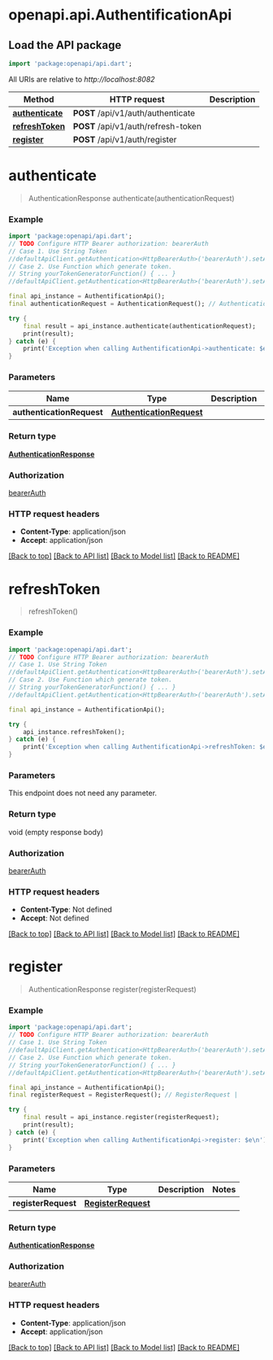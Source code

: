 # openapi.api.AuthentificationApi

## Load the API package
```dart
import 'package:openapi/api.dart';
```

All URIs are relative to *http://localhost:8082*

Method | HTTP request | Description
------------- | ------------- | -------------
[**authenticate**](AuthentificationApi.md#authenticate) | **POST** /api/v1/auth/authenticate | 
[**refreshToken**](AuthentificationApi.md#refreshtoken) | **POST** /api/v1/auth/refresh-token | 
[**register**](AuthentificationApi.md#register) | **POST** /api/v1/auth/register | 


# **authenticate**
> AuthenticationResponse authenticate(authenticationRequest)



### Example
```dart
import 'package:openapi/api.dart';
// TODO Configure HTTP Bearer authorization: bearerAuth
// Case 1. Use String Token
//defaultApiClient.getAuthentication<HttpBearerAuth>('bearerAuth').setAccessToken('YOUR_ACCESS_TOKEN');
// Case 2. Use Function which generate token.
// String yourTokenGeneratorFunction() { ... }
//defaultApiClient.getAuthentication<HttpBearerAuth>('bearerAuth').setAccessToken(yourTokenGeneratorFunction);

final api_instance = AuthentificationApi();
final authenticationRequest = AuthenticationRequest(); // AuthenticationRequest | 

try {
    final result = api_instance.authenticate(authenticationRequest);
    print(result);
} catch (e) {
    print('Exception when calling AuthentificationApi->authenticate: $e\n');
}
```

### Parameters

Name | Type | Description  | Notes
------------- | ------------- | ------------- | -------------
 **authenticationRequest** | [**AuthenticationRequest**](AuthenticationRequest.md)|  | 

### Return type

[**AuthenticationResponse**](AuthenticationResponse.md)

### Authorization

[bearerAuth](../README.md#bearerAuth)

### HTTP request headers

 - **Content-Type**: application/json
 - **Accept**: application/json

[[Back to top]](#) [[Back to API list]](../README.md#documentation-for-api-endpoints) [[Back to Model list]](../README.md#documentation-for-models) [[Back to README]](../README.md)

# **refreshToken**
> refreshToken()



### Example
```dart
import 'package:openapi/api.dart';
// TODO Configure HTTP Bearer authorization: bearerAuth
// Case 1. Use String Token
//defaultApiClient.getAuthentication<HttpBearerAuth>('bearerAuth').setAccessToken('YOUR_ACCESS_TOKEN');
// Case 2. Use Function which generate token.
// String yourTokenGeneratorFunction() { ... }
//defaultApiClient.getAuthentication<HttpBearerAuth>('bearerAuth').setAccessToken(yourTokenGeneratorFunction);

final api_instance = AuthentificationApi();

try {
    api_instance.refreshToken();
} catch (e) {
    print('Exception when calling AuthentificationApi->refreshToken: $e\n');
}
```

### Parameters
This endpoint does not need any parameter.

### Return type

void (empty response body)

### Authorization

[bearerAuth](../README.md#bearerAuth)

### HTTP request headers

 - **Content-Type**: Not defined
 - **Accept**: Not defined

[[Back to top]](#) [[Back to API list]](../README.md#documentation-for-api-endpoints) [[Back to Model list]](../README.md#documentation-for-models) [[Back to README]](../README.md)

# **register**
> AuthenticationResponse register(registerRequest)



### Example
```dart
import 'package:openapi/api.dart';
// TODO Configure HTTP Bearer authorization: bearerAuth
// Case 1. Use String Token
//defaultApiClient.getAuthentication<HttpBearerAuth>('bearerAuth').setAccessToken('YOUR_ACCESS_TOKEN');
// Case 2. Use Function which generate token.
// String yourTokenGeneratorFunction() { ... }
//defaultApiClient.getAuthentication<HttpBearerAuth>('bearerAuth').setAccessToken(yourTokenGeneratorFunction);

final api_instance = AuthentificationApi();
final registerRequest = RegisterRequest(); // RegisterRequest | 

try {
    final result = api_instance.register(registerRequest);
    print(result);
} catch (e) {
    print('Exception when calling AuthentificationApi->register: $e\n');
}
```

### Parameters

Name | Type | Description  | Notes
------------- | ------------- | ------------- | -------------
 **registerRequest** | [**RegisterRequest**](RegisterRequest.md)|  | 

### Return type

[**AuthenticationResponse**](AuthenticationResponse.md)

### Authorization

[bearerAuth](../README.md#bearerAuth)

### HTTP request headers

 - **Content-Type**: application/json
 - **Accept**: application/json

[[Back to top]](#) [[Back to API list]](../README.md#documentation-for-api-endpoints) [[Back to Model list]](../README.md#documentation-for-models) [[Back to README]](../README.md)

